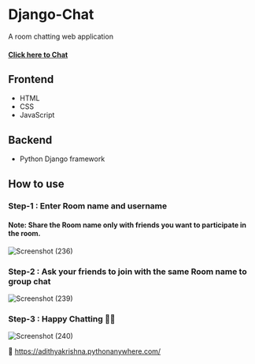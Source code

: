 # Django-Chat

A room chatting web application

#### [Click here to Chat](https://adithyakrishna.pythonanywhere.com/)

## Frontend

- HTML
- CSS
- JavaScript

## Backend

- Python Django framework

## How to use

### Step-1 : Enter Room name and username

#### Note: Share the Room name only with friends you want to participate in the room.

![Screenshot (236)](https://user-images.githubusercontent.com/90098332/195087559-5b09e39c-4171-40f7-beff-10a65c9bcaec.png)

### Step-2 : Ask your friends to join with the same Room name to group chat

![Screenshot (239)](https://user-images.githubusercontent.com/90098332/195062577-664a350c-074b-4ec7-82ab-c36a91854809.png)

### Step-3 : Happy Chatting 🙌😊

![Screenshot (240)](https://user-images.githubusercontent.com/90098332/195062659-dd904949-8ee1-463b-87b4-41fa3cca0678.png)

🚀 https://adithyakrishna.pythonanywhere.com/

